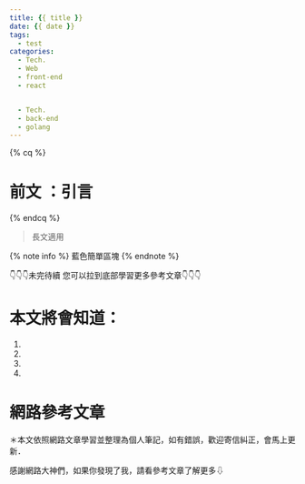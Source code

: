 ```yaml
---
title: {{ title }}
date: {{ date }}
tags:
  - test
categories:
  - Tech.
  - Web
  - front-end
  - react


  - Tech.
  - back-end
  - golang
---
```


{% cq %} 
# 前文 ：引言
 {% endcq %}
 <blockquote class="blockquote-center">
 長文適用</blockquote>

{% note info %} 藍色簡單區塊 {% endnote %}

👇👇👇未完待續 您可以拉到底部學習更多參考文章👇👇👇


# 本文將會知道：
  1. 
  2. 
  3. 
  4. 

<!--more-->


# 網路參考文章
<div>＊本文依照網路文章學習並整理為個人筆記，如有錯誤，歡迎寄信糾正，會馬上更新．<p>
感謝網路大神們，如果你發現了我，請看參考文章了解更多⇩</div>
